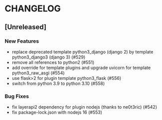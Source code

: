 # CHANGELOG

## [Unreleased]

### New Features

- replace deprecated template python3_django (django 2) by template python3_django3 (django 3) (#529)
- remove all references to python2 (#551)
- add override for template plugins and upgrade uvicorn for template python3_raw_asgi (#554)
- use flask>2 for plugin template python3_flask (#556)
- switch from python 3.9 to python 3.10 (#558)

### Bug Fixes

- fix layerapi2 dependency for plugin nodejs (thanks to ne0t3ric) (#542)
- fix package-lock.json with nodejs 16 (#553)



